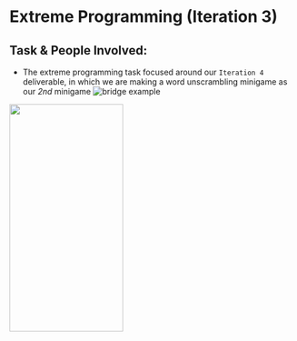 # Extreme Programming (Iteration 3)

## Task & People Involved: 
- The extreme programming task focused around our `Iteration 4 ` deliverable, in which we are making a word unscrambling minigame as our *2nd* minigame
![bridge example](https://github.com/ATacoDev/SE-320/assets/146070033/1b43297a-cae0-40f2-bdfe-2ff6c4331872)

<img src="[https://camo.githubusercontent.com/..." data-canonical-src="https://gyazo.com/eb5c5741b6a9a16c692170a41a49c858.png](https://github.com/ATacoDev/SE-320/assets/146070033/1b43297a-cae0-40f2-bdfe-2ff6c4331872)https://github.com/ATacoDev/SE-320/assets/146070033/1b43297a-cae0-40f2-bdfe-2ff6c4331872" width="200" height="400" />
